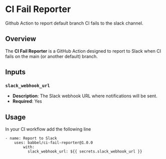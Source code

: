 # CI Fail Reporter
Github Action to report default branch CI fails to the slack channel.

## Overview
The **CI Fail Reporter** is a GitHub Action designed to report to Slack when CI fails on the main (or another default) branch.

## Inputs

### `slack_webhook_url`
- **Description**: The Slack webhook URL where notifications will be sent.
- **Required**: Yes

## Usage
In your CI workflow add the following line
```
- name: Report to Slack
    uses: babbel/ci-fail-reporter@1.0.0
        with:
          slack_webhook_url: ${{ secrets.slack_webhook_url }}
```

